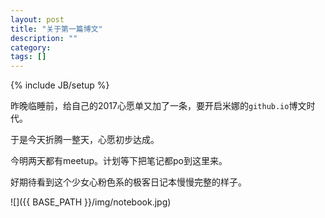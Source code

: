 ```yaml
---
layout: post
title: "关于第一篇博文"
description: ""
category: 
tags: []
---
```

{% include JB/setup %}

昨晚临睡前，给自己的2017心愿单又加了一条，要开启米娜的`github.io`博文时代。

于是今天折腾一整天，心愿初步达成。

今明两天都有meetup。计划等下把笔记都po到这里来。

好期待看到这个少女心粉色系的极客日记本慢慢完整的样子。

![]({{ BASE_PATH }}/img/notebook.jpg)
